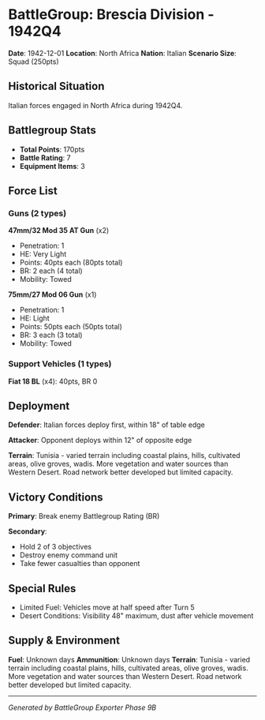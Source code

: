 # BattleGroup: Brescia Division - 1942Q4

**Date**: 1942-12-01
**Location**: North Africa
**Nation**: Italian
**Scenario Size**: Squad (250pts)

## Historical Situation

Italian forces engaged in North Africa during 1942Q4.

## Battlegroup Stats

- **Total Points**: 170pts
- **Battle Rating**: 7
- **Equipment Items**: 3

## Force List

### Guns (2 types)

**47mm/32 Mod 35 AT Gun** (x2)
- Penetration: 1
- HE: Very Light
- Points: 40pts each (80pts total)
- BR: 2 each (4 total)
- Mobility: Towed

**75mm/27 Mod 06 Gun** (x1)
- Penetration: 1
- HE: Light
- Points: 50pts each (50pts total)
- BR: 3 each (3 total)
- Mobility: Towed

### Support Vehicles (1 types)

**Fiat 18 BL** (x4): 40pts, BR 0

## Deployment

**Defender**: Italian forces deploy first, within 18" of table edge

**Attacker**: Opponent deploys within 12" of opposite edge

**Terrain**: Tunisia - varied terrain including coastal plains, hills, cultivated areas, olive groves, wadis. More vegetation and water sources than Western Desert. Road network better developed but limited capacity.

## Victory Conditions

**Primary**: Break enemy Battlegroup Rating (BR)

**Secondary**:
- Hold 2 of 3 objectives
- Destroy enemy command unit
- Take fewer casualties than opponent

## Special Rules

- Limited Fuel: Vehicles move at half speed after Turn 5
- Desert Conditions: Visibility 48" maximum, dust after vehicle movement

## Supply & Environment

**Fuel**: Unknown days
**Ammunition**: Unknown days
**Terrain**: Tunisia - varied terrain including coastal plains, hills, cultivated areas, olive groves, wadis. More vegetation and water sources than Western Desert. Road network better developed but limited capacity.

---

*Generated by BattleGroup Exporter Phase 9B*
